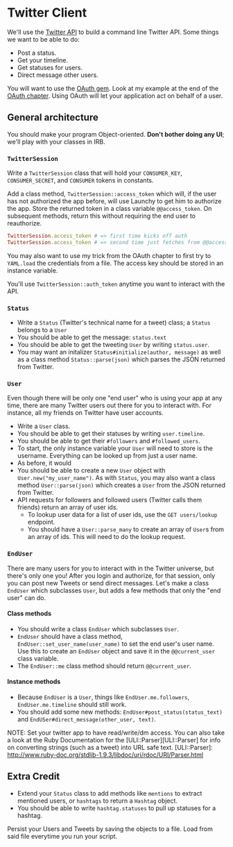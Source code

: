 # Twitter Client

We'll use the [Twitter API][api-docs] to build a command line Twitter
API. Some things we want to be able to do:

* Post a status.
* Get your timeline.
* Get statuses for users.
* Direct message other users.

You will want to use the [OAuth gem][oauth-github]. Look at my example
at the end of the [OAuth chapter][oauth-chapter]. Using OAuth will let
your application act on behalf of a user.

## General architecture

You should make your program Object-oriented. **Don't bother doing any
UI**; we'll play with your classes in IRB.

### `TwitterSession`

Write a `TwitterSession` class that will hold your `CONSUMER_KEY`,
`CONSUMER_SECRET`, and `CONSUMER` tokens in constants.

Add a class method, `TwitterSession::access_token` which will, if the
user has not authorized the app before, will use Launchy to get him to
authorize the app. Store the returned token in a class variable
`@@access_token`. On subsequent methods, return this without requiring
the end user to reauthorize.

```ruby
TwitterSession.access_token # => first time kicks off auth
TwitterSession.access_token # => second time just fetches from @@access_token
```

You may also want to use my trick from the OAuth chapter to first try to
`YAML.load` the credentials from a file. The access key should be
stored in an instance variable.

You'll use `TwitterSession::auth_token` anytime you want to interact
with the API.

### `Status`

* Write a `Status` (Twitter's technical name for a tweet) class; a
  `Status` belongs to a `User`
* You should be able to get the message: `status.text`
* You should be able to get the tweeting `User` by writing
  `status.user`.
* You may want an initalizer `Status#initialize(author, message)` as
  well as a class method `Status::parse(json)` which parses the JSON
  returned from Twitter.

### `User`

Even though there will be only one "end user" who is using your app at
any time, there are many Twitter users out there for you to interact
with. For instance, all my friends on Twitter have user accounts.

* Write a `User` class.
* You should be able to get their statuses by writing `user.timeline`.
* You should be able to get their `#followers` and `#followed_users`.
* To start, the only instance variable your `User` will need to store
  is the username. Everything can be looked up from just a user name.
* As before, it would
* You should be able to create a new `User` object with
  `User.new("my_user_name")`. As with `Status`, you may also want a
  class method `User::parse(json)` which creates a `User` from the
  JSON returned from Twitter.
* API requests for followers and followed users (Twitter calls them
  friends) return an array of user ids.
    * To lookup user data for a list of user ids, use the `GET
      users/lookup` endpoint.
    * You should have a `User::parse_many` to create an array of
      `User`s from an array of ids. This will need to do the lookup
      request.

### `EndUser`

There are many users for you to interact with in the Twitter universe,
but there's only one you! After you login and authorize, for that
session, only you can post new Tweets or send direct messages. Let's
make a class `EndUser` which subclasses `User`, but adds a few methods
that only the "end user" can do.

#### Class methods

* You should write a class `EndUser` which subclasses `User`.
* `EndUser` should have a class method,
  `EndUser::set_user_name(user_name)` to set the end user's user
  name. Use this to create an `EndUser` object and save it in the
  `@@current_user` class variable.
* The `EndUser::me` class method should return `@@current_user`.

#### Instance methods

* Because `EndUser` is a `User`, things like `EndUser.me.followers`,
  `EndUser.me.timeline` should still work.
* You should add some new methods: `EndUser#post_status(status_text)`
  and `EndUSer#direct_message(other_user, text)`.

NOTE: Set your twitter app to have read/write/dm access. You can also 
take a look at the Ruby Documentation for the [ULI::Parser][ULI::Parser] for info on
converting strings (such as a tweet) into URL safe text.
[ULI::Parser]: http://www.ruby-doc.org/stdlib-1.9.3/libdoc/uri/rdoc/URI/Parser.html

## Extra Credit

* Extend your `Status` class to add methods like `mentions` to extract
  mentioned users, or `hashtags` to return a `Hashtag` object.
* You should be able to write `hashtag.statuses` to pull up statuses
  for a hashtag.

Persist your Users and Tweets by saving the objects to a file. Load
from said file everytime you run your script.

[api-docs]: https://dev.twitter.com/docs/api/1.1
[oauth-github]: https://github.com/oauth/oauth-ruby
[oauth-chapter]: ../the-web/oauth.md

